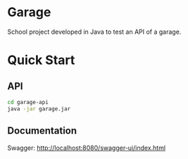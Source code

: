 # Garage
School project developed in Java to test an API of a garage.

# Quick Start

## API

```bash
cd garage-api
java -jar garage.jar
```

## Documentation

Swagger: [http://localhost:8080/swagger-ui/index.html](http://localhost:8080/swagger-ui/index.html)